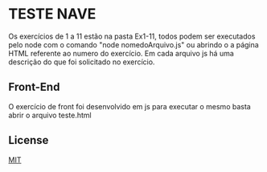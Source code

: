 # TESTE NAVE

Os exercícios de 1 a 11 estão na pasta Ex1-11, todos podem ser executados pelo node com o comando "node nomedoArquivo.js" ou abrindo o a página HTML referente ao numero do exercício. Em cada arquivo js há uma descrição do que foi solicitado no exercício.

## Front-End

O exercício de front foi desenvolvido em js para executar o mesmo basta abrir o arquivo teste.html


## License
[MIT](https://choosealicense.com/licenses/mit/)
